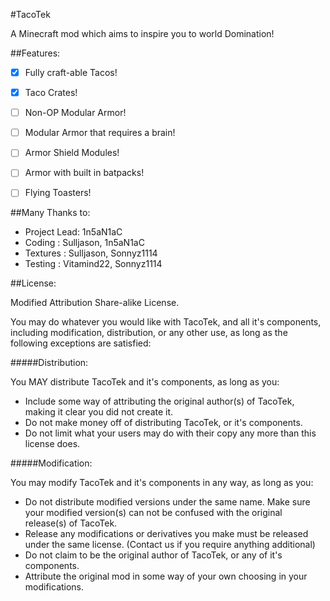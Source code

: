 #TacoTek

A Minecraft mod which aims to inspire you to world Domination!


##Features:
- [x] Fully craft-able Tacos!
- [x] Taco Crates!
- [ ] Non-OP Modular Armor!
- [ ] Modular Armor that requires a brain!
- [ ] Armor Shield Modules!
- [ ] Armor with built in batpacks!
- [ ] Flying Toasters!



##Many Thanks to:
- Project Lead: 1n5aN1aC
- Coding      : Sulljason, 1n5aN1aC
- Textures    : Sulljason, Sonnyz1114
- Testing     : Vitamind22, Sonnyz1114


##License:

Modified Attribution Share-alike License.

You may do whatever you would like with TacoTek, and all it's components, including modification, distribution, or any other use, as long as the following exceptions are satisfied:

#####Distribution:

You MAY distribute TacoTek and it's components, as long as you:
- Include some way of attributing the original author(s) of TacoTek, making it clear you did not create it.
- Do not make money off of distributing TacoTek, or it's components.
- Do not limit what your users may do with their copy any more than this license does.

#####Modification:

You may modify TacoTek and it's components in any way, as long as you:
- Do not distribute modified versions under the same name.  Make sure your modified version(s) can not be confused with the original release(s) of TacoTek.
- Release any modifications or derivatives you make must be released under the same license. (Contact us if you require anything additional)
- Do not claim to be the original author of TacoTek, or any of it's components.
- Attribute the original mod in some way of your own choosing in your modifications.
